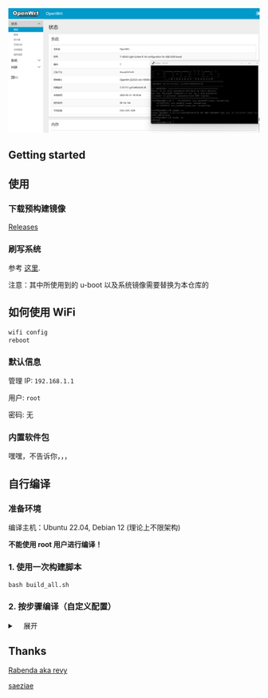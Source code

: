 ![image1](./lpi4a.png)

## Getting started

## 使用

### 下载预构建镜像

[Releases](https://github.com/chainsx/openwrt-th1520/releases)

### 刷写系统

参考 [这里](https://github.com/chainsx/armbian-riscv-build/blob/main/doc/licheepi-4a-install-guide.md).

注意：其中所使用到的 u-boot 以及系统镜像需要替换为本仓库的

## 如何使用 WiFi

```
wifi config
reboot
```

### 默认信息

管理 IP: `192.168.1.1`

用户: `root`

密码: 无

### 内置软件包

嘿嘿，不告诉你，，，

## 自行编译

### 准备环境

编译主机：Ubuntu 22.04, Debian 12 (理论上不限架构)

**不能使用 root 用户进行编译！**

### 1.  使用一次构建脚本

```
bash build_all.sh
```

### 2.  按步骤编译（自定义配置）

<details>
<summary>&#160&#160&#160 展开</summary>

#### 安装依赖

```
sudo apt update

sudo apt install -y ack binutils bison build-essential \
	ccache cmake device-tree-compiler flex gawk gettext \
	git gperf intltool libelf-dev libglib2.0-dev \
	libgmp3-dev libltdl-dev libncurses5-dev libssl-dev \
	libreadline-dev libtool wget nano patch sudo \
	pkgconf python3 python3-pyelftools xxd zlib1g-dev \
	subversion swig texinfo unzip rsync
```

#### 下载代码

```
git clone https://github.com/chainsx/openwrt-th1520 --depth=1
```

#### 更新 feeds

```
cd openwrt-th1520/riscv-openwrt
./scripts/feeds update -a
./scripts/feeds install -a
cd ..
```

#### 应用配置文件

```
cp lpi4a.config riscv-openwrt/.config
cd riscv-openwrt && make defconfig
```

#### 自定义配置

```
make menuconfig
```

#### 开始编译

```
make download V=s -j$(nproc) && make V=s -j$(nproc)
```
</details>

## Thanks

[Rabenda aka revy](https://github.com/Rabenda)

[saeziae](https://github.com/saeziae)
